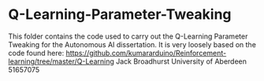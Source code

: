 # Q-Learning-Parameter-Tweaking
This folder contains the code used to carry out the Q-Learning Parameter Tweaking for the Autonomous AI dissertation.
It is very loosely based on the code found here:
https://github.com/kumararduino/Reinforcement-learning/tree/master/Q-Learning
Jack Broadhurst
University of Aberdeen
51657075
